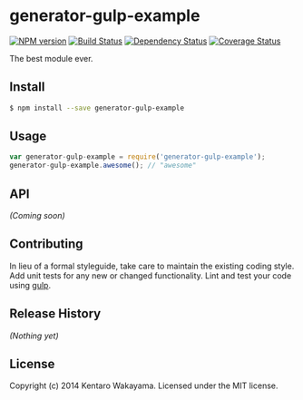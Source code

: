 # generator-gulp-example 
[![NPM version][npm-image]][npm-url] [![Build Status][travis-image]][travis-url] [![Dependency Status][daviddm-url]][daviddm-image] [![Coverage Status][coveralls-image]][coveralls-url]

The best module ever.


## Install

```bash
$ npm install --save generator-gulp-example
```


## Usage

```javascript
var generator-gulp-example = require('generator-gulp-example');
generator-gulp-example.awesome(); // "awesome"
```

## API

_(Coming soon)_


## Contributing

In lieu of a formal styleguide, take care to maintain the existing coding style. Add unit tests for any new or changed functionality. Lint and test your code using [gulp](http://gulpjs.com/).


## Release History

_(Nothing yet)_


## License

Copyright (c) 2014 Kentaro Wakayama. Licensed under the MIT license.



[npm-url]: https://npmjs.org/package/generator-gulp-example
[npm-image]: https://badge.fury.io/js/generator-gulp-example.svg
[travis-url]: https://travis-ci.org/kwakayama/generator-gulp-example
[travis-image]: https://travis-ci.org/kwakayama/generator-gulp-example.svg?branch=master
[daviddm-url]: https://david-dm.org/kwakayama/generator-gulp-example.svg?theme=shields.io
[daviddm-image]: https://david-dm.org/kwakayama/generator-gulp-example
[coveralls-url]: https://coveralls.io/r/kwakayama/generator-gulp-example
[coveralls-image]: https://coveralls.io/repos/kwakayama/generator-gulp-example/badge.png
